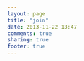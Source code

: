 ```yaml
---
layout: page
title: "join"
date: 2013-11-22 13:47
comments: true
sharing: true
footer: true
---
```


